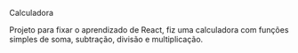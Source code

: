 Calculadora

Projeto para fixar o aprendizado de React, fiz uma calculadora com funções simples de soma, subtração, divisão e multiplicação.
